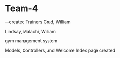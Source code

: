 # Team-4

--created Trainers Crud, William


Lindsay, Malachi, William 

gym management system

Models, Controllers, and Welcome Index page created